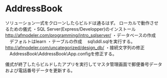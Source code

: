 # AddressBook
ソリューション一式をクローンしたらビルドは通るはず。
ローカルで動作させるための儀式
・SQL Server(Express/Developper)のインストール
　http://afmodeler.com/programming/intro_sqlserver/
・データベースの作成
　デフォルトはlearn
・テーブルの作成
　sql\ddl.sqlを実行する。
　http://afmodeler.com/uncategorized/design_db/
・接続文字列の修正
　AddressBook\AddressBook\App.configを修正する。

儀式が終了したらビルドしたアプリを実行してマスタ管理画面で郵便番号データおよび電話番号データを更新する。

